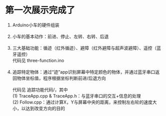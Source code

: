 # 第一次展示完成了
1. Arduino小车的硬件组装
<br><br>
2. 小车的基本动作：前进、停止、左转、右转、后退
<br><br>
3. 三大基础功能：循迹（红外循迹）、避障（红外避障与超声波避障）、遥控（蓝牙遥控）
   <br>
   代码见 three-function.ino
<br><br>
4. 追踪特定物体：通过“迹”app识别屏幕中特定颜色的物体，并通过蓝牙串口返回物体坐标值，程序根据坐标判断前进/后退方向
   <br><br>
   代码见 追踪功能代码/，其中
   <br>
   (1) TraceApp.cpp & TraceApp.h：与蓝牙串口的交互+信息的处理
   <br>
   (2) Follow.cpp：通过计算X，Y与屏幕中央的距离，来控制左右轮的速度大小，以达到改变方向的目的
